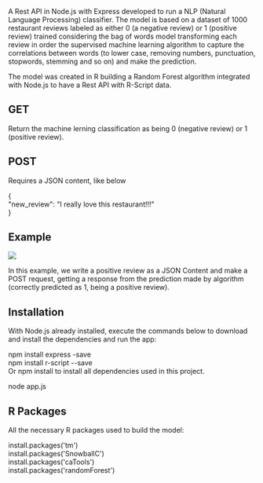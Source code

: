 A Rest API in Node.js with Express developed to run a NLP (Natural Language Processing) classifier. The model is based on a dataset of 1000 restaurant reviews labeled as either 0 (a negative review) or 1 (positive review) trained considering the bag of words model transforming each review in order the supervised machine learning algorithm to capture the correlations between words (to lower case, removing numbers, punctuation, stopwords, stemming and so on) and make the prediction. 

The model was created in R building a Random Forest algorithm integrated with Node.js to have a Rest API with R-Script data.

## GET
Return the machine lerning classification as being 0 (negative review) or 1 (positive review).

## POST
Requires a JSON content, like below

{<br/>
  "new_review": "I really love this restaurant!!!"<br/>
}

## Example
![](Integration_Node_js_and_R.gif)

In this example, we write a positive review as a JSON Content and make a POST request, getting a response from the prediction made by algorithm (correctly predicted as 1, being a positive review).

## Installation
With Node.js already installed, execute the commands below to download and install the dependencies and run the app: 

npm install express -save<br/>
npm install r-script --save<br/>
Or npm install to install all dependencies used in this project.

node app.js

## R Packages
All the necessary R packages used to build the model:

install.packages('tm')<br/>
install.packages('SnowballC')<br/>
install.packages('caTools')<br/>
install.packages('randomForest')
